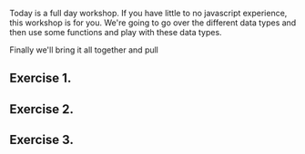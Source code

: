 <!-- Here you can find all the instructions to the days challenges -->

Today is a full day workshop. If you have little to no javascript experience, this workshop is for you.
We're going to go over the different data types and then use some functions and play with these data types.

Finally we'll bring it all together and pull


Exercise 1.
- 


Exercise 2.
- 

Exercise 3. 
- 
